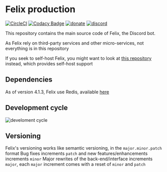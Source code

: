 # Felix production

[![CircleCI](https://circleci.com/gh/ParadoxalCorp/felix-production.svg?style=svg)](https://circleci.com/gh/ParadoxalCorp/felix-production)
[![Codacy Badge](https://api.codacy.com/project/badge/Grade/70cc8d49e16c4b928bb75be87f5e2f59)](https://www.codacy.com/app/paradoxalcorp/felix-production?utm_source=github.com&amp;utm_medium=referral&amp;utm_content=ParadoxalCorp/felix-production&amp;utm_campaign=Badge_Grade)
[![donate](https://img.shields.io/badge/donate-patreon-F96854.svg)](https://www.patreon.com/paradoxorigins)
[![discord](https://discordapp.com/api/guilds/328842643746324481/embed.png)](https://discord.gg/Ud49hQJ)



This repository contains the main source code of Felix, the Discord bot.

As Felix rely on third-party services and other micro-services, not everything is in this repository

If you seek to self-host Felix, you might want to look at [this repository](https://github.com/ParadoxalCorp/FelixBot) instead, which provides self-host support

## Dependencies

As of version 4.1.3, Felix use Redis, available [here](https://redis.io/download)

## Development cycle

![develoment cycle](https://cdn.discordapp.com/attachments/358212785181556739/461835951199485952/unknown.png)

## Versioning 

Felix's versioning works like semantic versioning, in the `major.minor.patch` format 
Bug fixes increments `patch` and new features/enhancements increments `minor`
Major rewrites of the back-end/interface increments `major`, each `major` increment comes with a reset of `minor` and `patch`